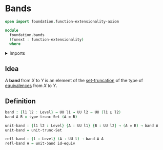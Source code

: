 # Bands

```agda
open import foundation.function-extensionality-axiom

module
  foundation.bands
  (funext : function-extensionality)
  where
```

<details><summary>Imports</summary>

```agda
open import foundation.set-truncations funext
open import foundation.universe-levels

open import foundation-core.equivalences
```

</details>

## Idea

A **band** from $X$ to $Y$ is an element of the
[set-truncation](foundation.set-truncations.md) of the type of
[equivalences](foundation-core.equivalences.md) from $X$ to $Y$.

## Definition

```agda
band : {l1 l2 : Level} → UU l1 → UU l2 → UU (l1 ⊔ l2)
band A B = type-trunc-Set (A ≃ B)

unit-band : {l1 l2 : Level} {A : UU l1} {B : UU l2} → (A ≃ B) → band A B
unit-band = unit-trunc-Set

refl-band : {l : Level} (A : UU l) → band A A
refl-band A = unit-band id-equiv
```
